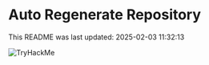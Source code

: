 # Auto Regenerate Repository

This README was last updated: 2025-02-03 11:32:13

 ![TryHackMe](https://tryhackme.com/badge/533634)